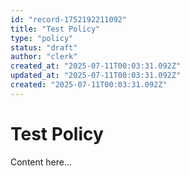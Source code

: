 ```yaml
---
id: "record-1752192211092"
title: "Test Policy"
type: "policy"
status: "draft"
author: "clerk"
created_at: "2025-07-11T00:03:31.092Z"
updated_at: "2025-07-11T00:03:31.092Z"
created: "2025-07-11T00:03:31.092Z"
---
```


# Test Policy

Content here...
